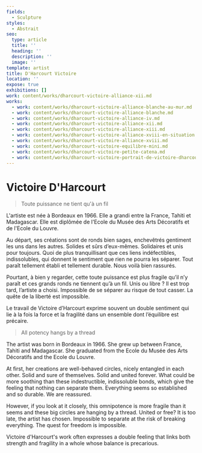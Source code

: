 ```yaml
---
fields:
  - Sculpture
styles:
  - Abstrait
seo:
  type: article
  title: ''
  heading: ''
  description: ''
  image: ''
template: artist
title: D'Harcourt Victoire
location: ''
expose: true
exhibitions: []
work: content/works/dharcourt-victoire-alliance-xii.md
works:
  - work: content/works/dharcourt-victoire-alliance-blanche-au-mur.md
  - work: content/works/dharcourt-victoire-alliance-blanche.md
  - work: content/works/dharcourt-victoire-alliance-iv.md
  - work: content/works/dharcourt-victoire-alliance-xii.md
  - work: content/works/dharcourt-victoire-alliance-xiii.md
  - work: content/works/dharcourt-victoire-alliance-xviii-en-situation.md
  - work: content/works/dharcourt-victoire-alliance-xviii.md
  - work: content/works/dharcourt-victoire-equilibre-mini.md
  - work: content/works/dharcourt-victoire-petite-catena.md
  - work: content/works/dharcourt-victoire-portrait-de-victoire-dharcourt.md
---
```

# Victoire D'Harcourt

> Toute puissance ne tient qu'à un fil

L'artiste est née à Bordeaux en 1966. Elle a grandi entre la France, Tahiti et Madagascar. Elle est diplômée de l'Ecole du Musée des Arts Décoratifs et de l'Ecole du Louvre.

Au départ, ses créations sont de ronds bien sages, enchevêtrés gentiment les uns dans les autres. Solides et sûrs d’eux-mêmes. Solidaires et unis pour toujours. Quoi de plus tranquillisant que ces liens indéfectibles, indissolubles, qui donnent le sentiment que rien ne pourra les séparer. Tout paraît tellement établi et tellement durable. Nous voilà bien rassurés.

Pourtant, à bien y regarder, cette toute puissance est plus fragile qu’il n’y paraît et ces grands ronds ne tiennent qu’à un fil. Unis ou libre ? Il est trop tard, l’artiste a choisi. Impossible de se séparer au risque de tout casser. La quête de la liberté est impossible.

Le travail de Victoire d’Harcourt exprime souvent un double sentiment qui lie à la fois la force et la fragilité dans un ensemble dont l’équilibre est précaire.

> All potency hangs by a thread

The artist was born in Bordeaux in 1966. She grew up between France, Tahiti and Madagascar. She graduated from the Ecole du Musée des Arts Décoratifs and the Ecole du Louvre.

At first, her creations are well-behaved circles, nicely entangled in each other. Solid and sure of themselves. Solid and united forever. What could be more soothing than these indestructible, indissoluble bonds, which give the feeling that nothing can separate them. Everything seems so established and so durable. We are reassured.

However, if you look at it closely, this omnipotence is more fragile than it seems and these big circles are hanging by a thread. United or free? It is too late, the artist has chosen. Impossible to separate at the risk of breaking everything. The quest for freedom is impossible.

Victoire d'Harcourt's work often expresses a double feeling that links both strength and fragility in a whole whose balance is precarious.

